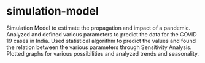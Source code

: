 # simulation-model
Simulation Model to estimate the propagation and impact of a pandemic.  Analyzed and defined various parameters to predict the data for the COVID 19 cases in India.  Used statistical algorithm to predict the values and found the relation between the various parameters through Sensitivity Analysis.  Plotted graphs for various possibilities and analyzed trends and seasonality.
